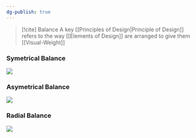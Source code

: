 ```yaml
---
dg-publish: true
---
```


>[!cite] Balance
>A key [[Principles of Design|Principle of Design]] refers to the way [[Elements of Design]] are arranged  to give them [[Visual-Weight]] 

### Symetrical Balance
![](https://i.imgur.com/22ZxhYx.png)


### Asymetrical Balance
![](https://i.imgur.com/47rFIXf.png)

### Radial Balance
![](https://i.imgur.com/I9Gx8sm.png)
